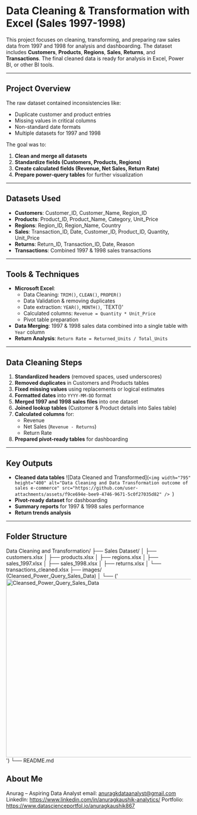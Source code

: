 #  Data Cleaning & Transformation with Excel (Sales 1997-1998)

This project focuses on cleaning, transforming, and preparing raw sales data from 1997 and 1998 for analysis and dashboarding. The dataset includes **Customers**, **Products**, **Regions**, **Sales**, **Returns**, and **Transactions**. The final cleaned data is ready for analysis in Excel, Power BI, or other BI tools.

---

##  Project Overview

The raw dataset contained inconsistencies like:
- Duplicate customer and product entries
- Missing values in critical columns
- Non-standard date formats
- Multiple datasets for 1997 and 1998

The goal was to:
1. **Clean and merge all datasets**  
2. **Standardize fields (Customers, Products, Regions)**  
3. **Create calculated fields (Revenue, Net Sales, Return Rate)**  
4. **Prepare power-query tables** for further visualization

---

##  Datasets Used

- **Customers**: Customer_ID, Customer_Name, Region_ID
- **Products**: Product_ID, Product_Name, Category, Unit_Price
- **Regions**: Region_ID, Region_Name, Country
- **Sales**: Transaction_ID, Date, Customer_ID, Product_ID, Quantity, Unit_Price
- **Returns**: Return_ID, Transaction_ID, Date, Reason
- **Transactions**: Combined 1997 & 1998 sales transactions

---

## Tools & Techniques

- **Microsoft Excel**:
  - Data Cleaning: `TRIM()`, `CLEAN()`, `PROPER()`
  - Data Validation & removing duplicates
  - Date extraction: `YEAR()`, `MONTH()`, `TEXT()'
  - Calculated columns: `Revenue = Quantity * Unit_Price`
  - Pivot table preparation
- **Data Merging**: 1997 & 1998 sales data combined into a single table with `Year` column
- **Return Analysis**: `Return Rate = Returned_Units / Total_Units`

---

## Data Cleaning Steps

1. **Standardized headers** (removed spaces, used underscores)
2. **Removed duplicates** in Customers and Products tables
3. **Fixed missing values** using replacements or logical estimates
4. **Formatted dates** into `YYYY-MM-DD` format
5. **Merged 1997 and 1998 sales files** into one dataset
6. **Joined lookup tables** (Customer & Product details into Sales table)
7. **Calculated columns** for:
   - Revenue
   - Net Sales (`Revenue - Returns`)
   - Return Rate
8. **Prepared pivot-ready tables** for dashboarding

---

## Key Outputs

- **Cleaned data tables** ![Data Cleaned and Transformed](`<img width="795" height="400" alt="Data Cleaning and Data Transformation outcome of sales e-commerce" src="https://github.com/user-attachments/assets/f9ce694e-bee9-4746-9671-5c0f27035d82" />
`)
- **Pivot-ready dataset** for dashboarding
- **Summary reports** for 1997 & 1998 sales performance
- **Return trends analysis**

---

## Folder Structure
Data Cleaning and Transformation/
├── Sales Dataset/
│   ├── customers.xlsx
│   ├── products.xlsx
│   ├── regions.xlsx
│   ├── sales_1997.xlsx
│   ├── sales_1998.xlsx
│   ├── returns.xlsx
│   └── transactions_cleaned.xlsx
├── images/ (Cleansed_Power_Query_Sales_Data)
│   └── ('<img width="1129" height="485" alt="Cleansed_Power_Query_Sales_Data" src="https://github.com/user-attachments/assets/e043f88b-91b6-41c5-a040-3a3be32e0b12" />
')
└── README.md

 ## About Me
 Anurag – Aspiring Data Analyst
 email: anuragkdataanalyst@gmail.com
 LinkedIn: https://www.linkedin.com/in/anuragkaushik-analytics/
 Portfolio: https://www.datascienceportfol.io/anuragkaushik867


